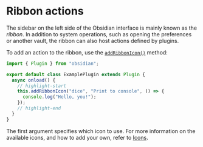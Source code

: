 # Ribbon actions

The sidebar on the left side of the Obsidian interface is mainly known as the _ribbon_. In addition to system operations, such as opening the preferences or another vault, the ribbon can also host actions defined by plugins.

To add an action to the ribbon, use the [`addRibbonIcon()`](../reference/typescript/classes/Plugin_2.md#addribbonicon) method:

```ts title="main.ts"
import { Plugin } from "obsidian";

export default class ExamplePlugin extends Plugin {
  async onload() {
    // highlight-start
    this.addRibbonIcon("dice", "Print to console", () => {
      console.log("Hello, you!");
    });
    // highlight-end
  }
}
```

The first argument specifies which icon to use. For more information on the available icons, and how to add your own, refer to [Icons](icons.md).
